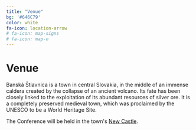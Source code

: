 ```yaml
---
title: "Venue"
bg: '#646C79'
color: white
fa-icon: location-arrow
# fa-icon: map-signs
# fa-icon: map-o
---
```


# Venue
Banská Štiavnica is a town in central Slovakia, in the middle of an immense caldera created by the collapse of an ancient volcano. Its fate has been closely linked to the exploitation of its abundant resources of silver ore. It is a completely preserved medieval town, which was proclaimed by the UNESCO to be a World Heritage Site.

The Conference will be held in the town's [New Castle](https://www.muzeumbs.sk/en/new-castle).
